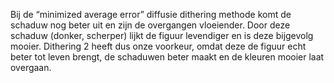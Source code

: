 Bij de “minimized average error” diffusie dithering methode komt de schaduw nog beter uit en zijn de overgangen vloeiender. Door deze schaduw (donker, scherper) lijkt de figuur levendiger en is deze bijgevolg mooier. Dithering 2 heeft dus onze voorkeur, omdat deze de figuur echt beter tot leven brengt, de schaduwen beter maakt en de kleuren mooier laat overgaan.
